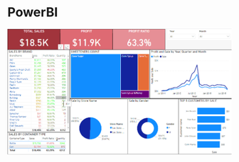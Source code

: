 # PowerBI
[![Click me](https://github.com/kingsleyobiedeh/PowerBI/blob/master/Beer%20Drink%20Insight.png)](https://app.powerbi.com/view?r=eyJrIjoiNjk1ZDg2MWItNjhlZi00NTBkLWE1OGEtM2I5MmE4ZDg0MDczIiwidCI6ImNkMzE5NjcxLTUyZTctNGE2OC1hZmE5LWZjZjhmODlmMDllYSIsImMiOjN9)
